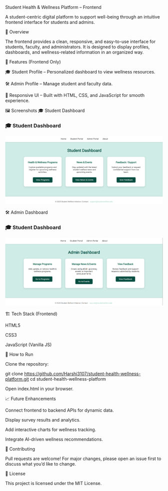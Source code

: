 Student Health & Wellness Platform – Frontend

A student-centric digital platform to support well-being through an intuitive frontend interface for students and admins.

🌟 Overview

The frontend provides a clean, responsive, and easy-to-use interface for students, faculty, and administrators. It is designed to display profiles, dashboards, and wellness-related information in an organized way.

🚀 Features (Frontend Only)

🎓 Student Profile – Personalized dashboard to view wellness resources.

🛠️ Admin Profile – Manage student and faculty data.


🎨 Responsive UI – Built with HTML, CSS, and JavaScript for smooth experience.

🖼️ Screenshots
🎓 Student Dashboard 
### 🎓 Student Dashboard
![Student Dashboard](images/Student_dashboard.png)

🛠️ Admin Dashboard
### 🎓 Student Dashboard
![Admin Dashboard](images/Admin_dashboard.png)


🏗️ Tech Stack (Frontend)

HTML5

CSS3

JavaScript (Vanilla JS)

📌 How to Run

Clone the repository:

git clone https://github.com/Harshi3107/student-health-wellness-platform.git
cd student-health-wellness-platform


Open index.html in your browser.

📈 Future Enhancements

Connect frontend to backend APIs for dynamic data.

Display survey results and analytics.

Add interactive charts for wellness tracking.

Integrate AI-driven wellness recommendations.

🤝 Contributing

Pull requests are welcome! For major changes, please open an issue first to discuss what you’d like to change.

📜 License

This project is licensed under the MIT License.
